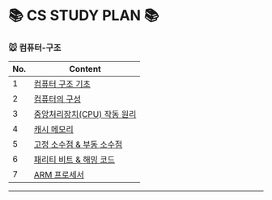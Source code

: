 # 📚 CS STUDY PLAN 📚

### 🐭 컴퓨터-구조
|No.|Content|
| ------ | ------ |
|1| [ 컴퓨터 구조 기초 ](컴퓨터구조/1_기초.md) |
|2| [ 컴퓨터의 구성 ](컴퓨터구조/2_구성.md) |
|3| [ 중앙처리장치(CPU) 작동 원리 ](3_CPU작동원리.md) |
|4| [ 캐시 메모리 ](컴퓨터구조/4_캐시메모리.md) |
|5| [ 고정 소수점 & 부동 소수점 ](컴퓨터구조/5_소수점.md) |
|6| [ 패리티 비트 & 해밍 코드 ](컴퓨터구조/6_패리티비트-해밍코드.md) |
|7| [ ARM 프로세서 ](컴퓨터구조/7_ARM프로세서.md) |

---